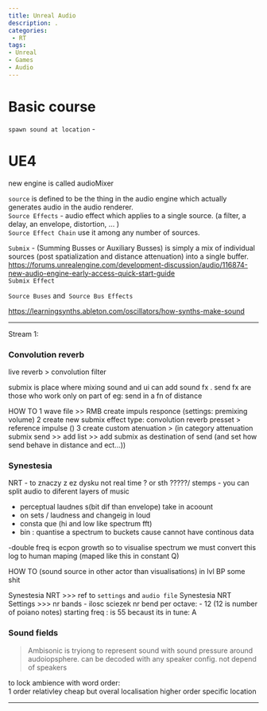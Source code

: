```yaml
---
title: Unreal Audio
description: .
categories:
 - RT
tags:
- Unreal
- Games
- Audio
---
```


# Basic course
`spawn sound at location` -  


# UE4

new engine is called audioMixer  

`source` is defined to be the thing in the audio engine which actually generates audio in the audio renderer.  
`Source Effects` - audio effect which applies to a single source. (a filter, a delay, an envelope, distortion,  ... )  
`Source Effect Chain`   use it among any number of sources.  

`Submix` - (Summing Busses or Auxiliary Busses) is simply a mix of individual sources (post spatialization and  distance attenuation) into a single buffer.    
https://forums.unrealengine.com/development-discussion/audio/116874-new-audio-engine-early-access-quick-start-guide  
`Submix Effect`  


`Source Buses` and` Source Bus Effects`  

https://learningsynths.ableton.com/oscillators/how-synths-make-sound  


------------
Stream 1:


### Convolution reverb
live reverb > convolution filter

submix is place where mixing sound and ui can add sound fx .
send fx are those who work only on part of eg: send in a fn of distance

HOW TO
1 wave file >> RMB create impuls responce  (settings: premixing volume)
2 create new submix effect type: convolution reverb presset > reference impulse ()
3 create custom atenuation > (in category attenuation submix send >> add list >> add submix as destination of send (and set how send behave in distance and ect...))



### Synestesia
NRT - to znaczy z ez dysku not real time ? or sth ?????/
stemps -  you can split audio to diferent layers of music

- perceptual laudnes s(bit dif than envelope) take in acoount
- on sets / laudness and changeig in loud
- consta que (hi and low like spectrum fft)
- bin : quantise a spectrum to buckets cause cannot have continous data


-double freq is ecpon growth so to visualise spectrum we must convert this log to human maping  (maped like this in constant Q)

HOW TO
(sound source in other actor than visualisations) in lvl BP some shit

Synestesia NRT >>> ref to `settings` and `audio file`
Synestesia NRT Settings >>>
   nr bands - ilosc sciezek
   nr bend per octave: - 12 (12 is number of poiano notes)
   starting freq : is 55 becaust its in  tune: A



### Sound fields
>Ambisonic is tryiong to represent sound with sound pressure around audoiopsphere. can be decoded with any speaker config.  not depend of speakers

to lock ambience with word
order:  
1 order relativley cheap but overal localisation
higher order specific location

---
